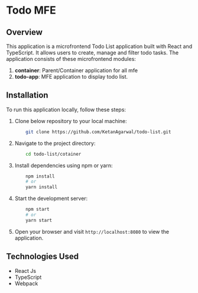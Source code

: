 # Todo MFE

## Overview

This application is a microfrontend Todo List application built with React and TypeScript. It allows users to create, manage and filter todo tasks. The application consists of these microfrontend modules:

1. **container**: Parent/Container application for all mfe
2. **todo-app**: MFE application to display todo list.

## Installation

To run this application locally, follow these steps:

1. Clone below repository to your local machine:

   ```bash
       git clone https://github.com/KetanAgarwal/todo-list.git
   ```

2. Navigate to the project directory:

   ```bash
       cd todo-list/cotainer
   ```

3. Install dependencies using npm or yarn:

   ```bash
       npm install
       # or
       yarn install
   ```

4. Start the development server:

   ```bash
       npm start
       # or
       yarn start
   ```

5. Open your browser and visit `http://localhost:8080` to view the application.

## Technologies Used

- React Js
- TypeScript
- Webpack